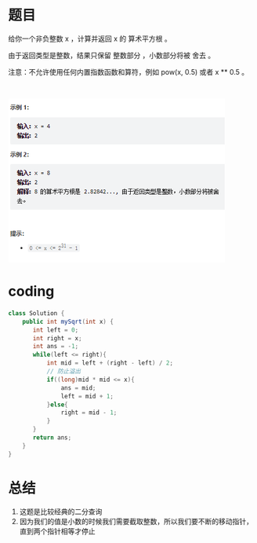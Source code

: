 # 题目
给你一个非负整数 x ，计算并返回 x 的 算术平方根 。

由于返回类型是整数，结果只保留 整数部分 ，小数部分将被 舍去 。

注意：不允许使用任何内置指数函数和算符，例如 pow(x, 0.5) 或者 x ** 0.5 。

 

![](../img/2022-12-27-00-34-43.png)


# coding
```java
class Solution {
    public int mySqrt(int x) {
       int left = 0;
       int right = x;
       int ans = -1;
       while(left <= right){
           int mid = left + (right - left) / 2;
           // 防止溢出
           if((long)mid * mid <= x){
               ans = mid;
               left = mid + 1;
           }else{
               right = mid - 1;
           }
       }
       return ans;
    }
}
```

# 总结
1. 这题是比较经典的二分查询
2. 因为我们的值是小数的时候我们需要截取整数，所以我们要不断的移动指针，直到两个指针相等才停止

